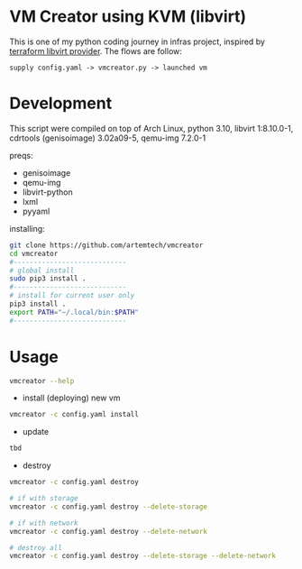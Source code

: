 VM Creator using KVM (libvirt)
===

This is one of my python coding journey in infras project, inspired by [terraform libvirt provider](https://github.com/dmacvicar/terraform-provider-libvirt).
The flows are follow:
```
supply config.yaml -> vmcreator.py -> launched vm
```

Development
===
This script were compiled on top of Arch Linux, python 3.10, libvirt 1:8.10.0-1, cdrtools (genisoimage) 3.02a09-5, qemu-img 7.2.0-1

preqs:
- genisoimage
- qemu-img
- libvirt-python
- lxml
- pyyaml

installing:  
```bash
git clone https://github.com/artemtech/vmcreator
cd vmcreator
#----------------------------
# global install
sudo pip3 install .
#----------------------------
# install for current user only
pip3 install .
export PATH="~/.local/bin:$PATH"
#----------------------------
```

Usage
===
```bash
vmcreator --help
```
- install (deploying) new vm
```bash
vmcreator -c config.yaml install
```
- update
```bash
tbd
```
- destroy
```bash
vmcreator -c config.yaml destroy

# if with storage
vmcreator -c config.yaml destroy --delete-storage

# if with network
vmcreator -c config.yaml destroy --delete-network

# destroy all
vmcreator -c config.yaml destroy --delete-storage --delete-network
```
